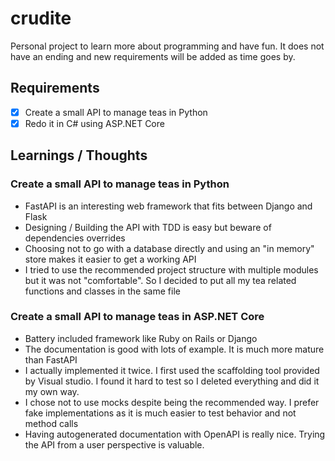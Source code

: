 # crudite

Personal project to learn more about programming and have fun.
It does not have an ending and new requirements will be added as time goes by.

## Requirements

- [x] Create a small API to manage teas in Python
- [x] Redo it in C# using ASP.NET Core

## Learnings / Thoughts

### Create a small API to manage teas in Python

* FastAPI is an interesting web framework that fits between Django and Flask
* Designing / Building the API with TDD is easy but beware of dependencies overrides
* Choosing not to go with a database directly and using an "in memory" store makes it easier to get a working API
* I tried to use the recommended project structure with multiple modules but it was not "comfortable". So I decided to put all my tea related functions and classes in the same file


### Create a small API to manage teas in ASP.NET Core

* Battery included framework like Ruby on Rails or Django
* The documentation is good with lots of example. It is much more mature than FastAPI
* I actually implemented it twice. I first used the scaffolding tool provided by Visual studio. I found it hard to test so I deleted everything and did it my own way.
* I chose not to use mocks despite being the recommended way. I prefer fake implementations as it is much easier to test behavior and not method calls
* Having autogenerated documentation with OpenAPI is really nice. Trying the API from a user perspective is valuable.
